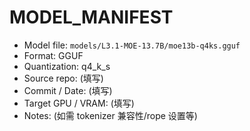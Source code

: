 # MODEL_MANIFEST

- Model file: `models/L3.1-MOE-13.7B/moe13b-q4ks.gguf`
- Format: GGUF
- Quantization: q4_k_s
- Source repo: (填写)
- Commit / Date: (填写)
- Target GPU / VRAM: (填写)
- Notes: (如需 tokenizer 兼容性/rope 设置等)
